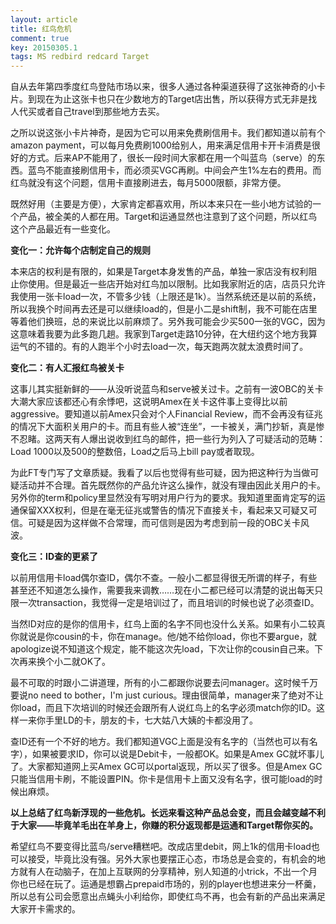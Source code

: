 ```yaml
---
layout: article
title: 红鸟危机
comment: true
key: 20150305.1
tags: MS redbird redcard Target
---
```


自从去年第四季度红鸟登陆市场以来，很多人通过各种渠道获得了这张神奇的小卡片。到现在为止这张卡也只在少数地方的Target店出售，所以获得方式无非是找人代买或者自己travel到那些地方去买。

之所以说这张小卡片神奇，是因为它可以用来免费刷信用卡。我们都知道以前有个amazon payment，可以每月免费刷1000给别人，用来满足信用卡开卡消费是很好的方式。后来AP不能用了，很长一段时间大家都在用一个叫蓝鸟（serve）的东西。蓝鸟不能直接刷信用卡，而必须买VGC再刷。中间会产生1%左右的费用。而红鸟就没有这个问题，信用卡直接刷进去，每月5000限额，非常方便。

既然好用（主要是方便），大家肯定都喜欢用，所以本来只在一些小地方试验的一个产品，被全美的人都在用。Target和运通显然也注意到了这个问题，所以红鸟这个产品最近有一些变化。


**变化一：允许每个店制定自己的规则**


本来店的权利是有限的，如果是Target本身发售的产品，单独一家店没有权利阻止你使用。但是最近一些店开始对红鸟加以限制。比如我家附近的店，店员只允许我使用一张卡load一次，不管多少钱（上限还是1k）。当然系统还是以前的系统，所以我换个时间再去还是可以继续load的，但是小二是shift制，我不可能在店里等着他们换班，总的来说比以前麻烦了。另外我可能会少买500一张的VGC，因为这意味着我要为此多跑几趟。我家到Target走路10分钟，在大纽约这个地方我算运气的不错的。有的人跑半个小时去load一次，每天跑两次就太浪费时间了。


**变化二：有人汇报红鸟被关卡**

这事儿其实挺新鲜的——从没听说蓝鸟和serve被关过卡。之前有一波OBC的关卡大潮大家应该都还心有余悸吧，这说明Amex在关卡这件事上变得比以前aggressive。要知道以前Amex只会对个人Financial Review，而不会再没有征兆的情况下大面积关用户的卡。而且有些人被“连坐”，一卡被关，满门抄斩，真是惨不忍睹。这两天有人爆出说收到红鸟的邮件，把一些行为列入了可疑活动的范畴：Load 1000以及500的整数倍，Load之后马上bill pay或者取现。

为此FT专门写了文章质疑。我看了以后也觉得有些可疑，因为把这种行为当做可疑活动并不合理。首先既然你的产品允许这么操作，就没有理由因此关用户的卡。另外你的term和policy里显然没有写明对用户行为的要求。我知道里面肯定写的运通保留XXX权利，但是在毫无征兆或警告的情况下直接关卡，看起来又可疑又可信。可疑是因为这样做不合常理，而可信则是因为考虑到前一段的OBC关卡风波。


**变化三：ID查的更紧了**

以前用信用卡load偶尔查ID，偶尔不查。一般小二都显得很无所谓的样子，有些甚至还不知道怎么操作，需要我来调教……现在小二都已经可以清楚的说出每天只限一次transaction，我觉得一定是培训过了，而且培训的时候也说了必须查ID。

当然ID对应的是你的信用卡，红鸟上面的名字不同也没什么关系。如果有小二较真你就说是你cousin的卡，你在manage。他/她不给你load，你也不要argue，就apologize说不知道这个规定，能不能这次先load，下次让你的cousin自己来。下次再来换个小二就OK了。

最不可取的时跟小二讲道理，所有的小二都跟你说要去问manager。这时候千万要说no need to bother，I'm just curious。理由很简单，manager来了绝对不让你load，而且下次培训的时候还会跟所有人说红鸟上的名字必须match你的ID。这样一来你手里LD的卡，朋友的卡，七大姑八大姨的卡都没用了。

查ID还有一个不好的地方。我们都知道VGC上面是没有名字的（当然也可以有名字），如果被要求ID，你可以说是Debit卡，一般都OK。如果是Amex GC就坏事儿了。大家都知道网上买Amex GC可以portal返现，所以买了很多。但是Amex GC只能当信用卡刷，不能设置PIN。你卡是信用卡上面又没有名字，很可能load的时候出麻烦。


**以上总结了红鸟新浮现的一些危机。长远来看这种产品总会变，而且会越变越不利于大家——毕竟羊毛出在羊身上，你赚的积分返现都是运通和Target帮你买的。**


希望红鸟不要变得比蓝鸟/serve糟糕吧。改成店里debit，网上1k的信用卡load也可以接受，毕竟比没有强。另外大家也要摆正心态，市场总是会变的，有机会的地方就有人在动脑子，在加上互联网的分享精神，别人知道的小trick，不出一个月你也已经在玩了。运通是想霸占prepaid市场的，别的player也想进来分一杯羹，所以总有公司会愿意出点蝇头小利给你，即使红鸟不再，也会有新的产品出来满足大家开卡需求的。
